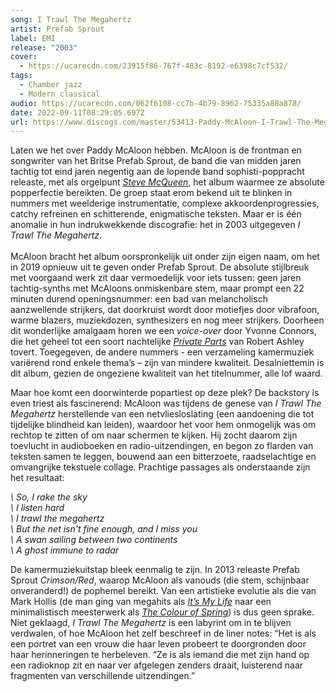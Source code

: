 ```yaml
---
song: I Trawl The Megahertz
artist: Prefab Sprout
label: EMI
release: "2003"
cover:
  - https://ucarecdn.com/23915f86-767f-483c-8192-e6398c7cf532/
tags:
  - Chamber jazz
  - Modern classical
audio: https://ucarecdn.com/062f6108-cc7b-4b79-8962-75335a88a878/
date: 2022-09-11T08:29:05.697Z
url: https://www.discogs.com/master/53413-Paddy-McAloon-I-Trawl-The-Megahertz
---
```

Laten we het over Paddy McAloon hebben. McAloon is de frontman en songwriter van het Britse Prefab Sprout, de band die van midden jaren tachtig tot eind jaren negentig aan de lopende band sophisti-poppracht releaste, met als orgelpunt *[Steve McQueen](https://www.youtube.com/watch?v=dlFyqniT34U)*, het album waarmee ze absolute popperfectie bereikten. De groep staat erom bekend uit te blinken in nummers met weelderige instrumentatie, complexe akkoordenprogressies, catchy refreinen en schitterende, enigmatische teksten. Maar er is één anomalie in hun indrukwekkende discografie: het in 2003 uitgegeven *I Trawl The Megahertz*.\
\
McAloon bracht het album oorspronkelijk uit onder zijn eigen naam, om het in 2019 opnieuw uit te geven onder Prefab Sprout. De absolute stijlbreuk met voorgaand werk zit daar vermoedelijk voor iets tussen: geen jaren tachtig-synths met McAloons onmiskenbare stem, maar prompt een 22 minuten durend openingsnummer: een bad van melancholisch aanzwellende strijkers, dat doorkruist wordt door motiefjes door vibrafoon, warme blazers, muziekdozen, synthesizers en nog meer strijkers. Doorheen dit wonderlijke amalgaam horen we een *voice-over* door Yvonne Connors, die het geheel tot een soort nachtelijke *[Private Parts](https://youtu.be/QpHjWjNSL_k)* van Robert Ashley tovert. Toegegeven, de andere nummers - een verzameling kamermuziek variërend rond enkele thema’s – zijn van mindere kwaliteit. Desalniettemin is dit album, gezien de ongeziene kwaliteit van het titelnummer, alle lof waard.

Maar hoe komt een doorwinterde popartiest op deze plek? De backstory is even triest als fascinerend: McAloon was tijdens de genese van *I Trawl The Megahertz* herstellende van een netvliesloslating (een aandoening die tot tijdelijke blindheid kan leiden), waardoor het voor hem onmogelijk was om rechtop te zitten of om naar schermen te kijken. Hij zocht daarom zijn toevlucht in audioboeken en radio-uitzendingen, en begon zo flarden van teksten samen te leggen, bouwend aan een bitterzoete, raadselachtige en omvangrijke tekstuele collage. Prachtige passages als onderstaande zijn het resultaat:

 *\    So, I rake the sky*\
 *\    I listen hard*\
 *\    I trawl the megahertz*\
 *\    But the net isn't fine enough, and I miss you*\
 *\    A swan sailing between two continents*\
 *\    A ghost immune to radar*

De kamermuziekuitstap bleek eenmalig te zijn. In 2013 releaste Prefab Sprout *Crimson/Red*, waarop McAloon als vanouds (die stem, schijnbaar onveranderd!) de pophemel bereikt. Van een artistieke evolutie als die van Mark Hollis (de man ging van megahits als *[It’s My Life](https://www.youtube.com/watch?v=cFH5JgyZK1I)* naar een minimalistisch meesterwerk als *[The Colour of Spring](https://www.youtube.com/watch?v=Pdf--O5WWrU)*) is dus geen sprake. Niet geklaagd, *I Trawl The Megahertz* is een labyrint om in te blijven verdwalen, of hoe McAloon het zelf beschreef in de liner notes: “Het is als een portret van een vrouw die haar leven probeert te doorgronden door haar herinneringen te herbeleven. “Ze is als iemand die met zijn hand op een radioknop zit en naar ver afgelegen zenders draait, luisterend naar fragmenten van verschillende uitzendingen.”